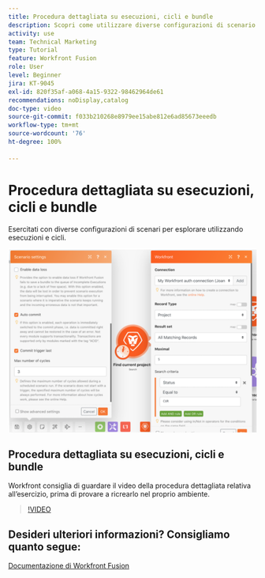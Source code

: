 ```yaml
---
title: Procedura dettagliata su esecuzioni, cicli e bundle
description: Scopri come utilizzare diverse configurazioni di scenario per esplorare utilizzando esecuzioni e cicli in  [!DNL Adobe Workfront Fusion].
activity: use
team: Technical Marketing
type: Tutorial
feature: Workfront Fusion
role: User
level: Beginner
jira: KT-9045
exl-id: 820f35af-a068-4a15-9322-98462964de61
recommendations: noDisplay,catalog
doc-type: video
source-git-commit: f033b210268e8979ee15abe812e6ad85673eeedb
workflow-type: tm+mt
source-wordcount: '76'
ht-degree: 100%

---
```


# Procedura dettagliata su esecuzioni, cicli e bundle

Esercitati con diverse configurazioni di scenari per esplorare utilizzando esecuzioni e cicli.

![Immagine delle impostazioni di esecuzioni e cicli](assets/execution-history-and-scheduling-6.png)

## Procedura dettagliata su esecuzioni, cicli e bundle

Workfront consiglia di guardare il video della procedura dettagliata relativa all’esercizio, prima di provare a ricrearlo nel proprio ambiente.

>[!VIDEO](https://video.tv.adobe.com/v/335286/?quality=12&learn=on)



## Desideri ulteriori informazioni? Consigliamo quanto segue:

[Documentazione di Workfront Fusion](https://experienceleague.adobe.com/docs/workfront/using/adobe-workfront-fusion/workfront-fusion-2.html?lang=it)
